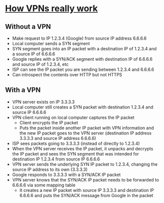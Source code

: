 # [How VPNs really work](https://medium.com/@hnasr/how-vpns-really-work-a5da843d0eb3)

## Without a VPN

* Make request to IP 1.2.3.4 (Google) from source IP address 6.6.6.6
* Local computer sends a SYN segment
* SYN segment goes into an IP packet with a destination IP of 1.2.3.4 and a source IP of 6.6.6.6
* Google replies with a SYN/ACK segment with destination IP of 6.6.6.6 and source IP of 1.2.3.4, etc
* ISP can see the IP packet you are sending between 1.2.3.4 and 6.6.6.6
* Can introspect the contents over HTTP but not HTTPS

## With a VPN

* VPN server exists on IP 3.3.3.3
* Local computer still creates a SYN packet with destination 1.2.3.4 and source IP 6.6.6.6
* VPN client running on local computer captures the IP packet
  * Client encrypts the IP packet
  * Puts the packet inside another IP packet with VPN information and the new IP packet goes to the VPN server (destination IP address 3.3.3.3 and source IP address 6.6.6.6)
* ISP sees packets going to 3.3.3.3 (instead of directly to 1.2.3.4)
* When the VPN server receives the IP packet, it unpacks and decrypts the IP packet and sees the SYN segment that was intended for destination IP 1.2.3.4 from source IP 6.6.6.6
* VPN server sends the underlying SYN IP packet to 1.2.3.4, changing the source IP address to its own (3.3.3.3)
* Google responds to 3.3.3.3 with a SYN/ACK IP packet
* VPN server knows that the SYN/ACK IP packet needs to be forwarded to 6.6.6.6 via some mapping table
  * It creates a new IP packet with source IP 3.3.3.3 and destination IP 6.6.6.6 and puts the SYN/ACK message from Google in the packet
